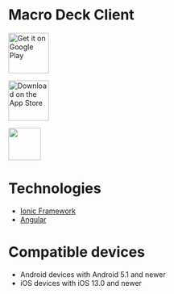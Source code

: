 # Macro Deck Client

[<img src="https://macro-deck.app/images/google-play-badge.png"
     alt="Get it on Google Play"
     height="80">](https://play.google.com/store/apps/details?id=com.suchbyte.macrodeck)

[<img src="https://macro-deck.app/images/Download_on_the_App_Store_Badge.png"
     alt="Download on the App Store"
     height="80">](https://apps.apple.com/de/app/macro-deck-client/id6475241728)

<img height="64px" src="https://macrodeck.org/images/works_with_macrodeck2.png" />

# Technologies
- [Ionic Framework](https://ionicframework.com/)
- [Angular](https://angular.io/)

# Compatible devices
- Android devices with Android 5.1 and newer
- iOS devices with iOS 13.0 and newer
